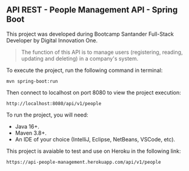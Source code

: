 <h2>API REST - People Management API - Spring Boot</h2>

This project was developed during Bootcamp Santander Full-Stack Developer by Digital Innovation One.

> The function of this API is to manage users (registering, reading, updating and deleting) in a company's system. 

To execute the project, run the following command in terminal:

```shell script
mvn spring-boot:run 
```

Then connect to localhost on port 8080 to view the project execution:

```
http://localhost:8080/api/v1/people
```


To run the project, you will need:

* Java 16+.
* Maven 3.8+.
* An IDE of your choice (IntelliJ, Eclipse, NetBeans, VSCode, etc).



This project is avaiable to test and use on Heroku in the following link:

```
https://api-people-management.herokuapp.com/api/v1/people
```



